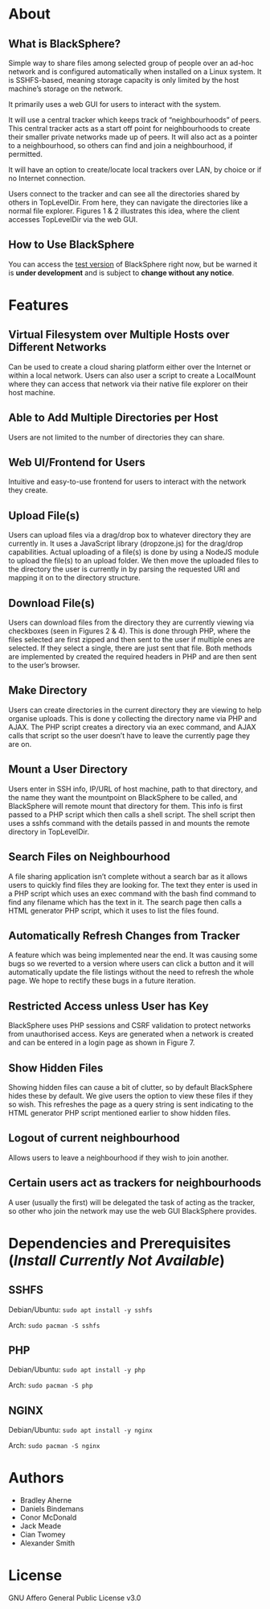 # About
## What is BlackSphere?
Simple way to share files among selected group of people over an ad-hoc network and is configured
automatically when installed on a Linux system. It is SSHFS-based, meaning storage capacity is only limited by
the host machine’s storage on the network.

It primarily uses a web GUI for users to interact with the system.

It will use a central tracker which keeps track of “neighbourhoods” of peers. This central tracker acts as a start
off point for neighbourhoods to create their smaller private networks made up of peers. It will also act as a
pointer to a neighbourhood, so others can find and join a neighbourhood, if permitted.

It will have an option to create/locate local trackers over LAN, by choice or if no Internet connection.

Users connect to the tracker and can see all the directories shared by others in TopLevelDir. From here, they
can navigate the directories like a normal file explorer. Figures 1 & 2 illustrates this idea, where the client
accesses TopLevelDir via the web GUI.

## How to Use BlackSphere
You can access the [test version](https://jmpi.ddns.net/bs/TopLevelDir/) of BlackSphere right now, but be warned it is **under development** and is subject to **change without any notice**.

# Features
## Virtual Filesystem over Multiple Hosts over Different Networks
Can be used to create a cloud sharing platform either over the Internet or within a local network. Users can
also user a script to create a LocalMount where they can access that network via their native file explorer on
their host machine.

## Able to Add Multiple Directories per Host
Users are not limited to the number of directories they can share.

## Web UI/Frontend for Users
Intuitive and easy-to-use frontend for users to interact with the network they create.

## Upload File(s)
Users can upload files via a drag/drop box to whatever directory they are currently in. It uses a JavaScript
library (dropzone.js) for the drag/drop capabilities. Actual uploading of a file(s) is done by using a NodeJS
module to upload the file(s) to an upload folder. We then move the uploaded files to the directory the user is
currently in by parsing the requested URI and mapping it on to the directory structure.

## Download File(s)
Users can download files from the directory they are currently viewing via checkboxes (seen in Figures 2 & 4).
This is done through PHP, where the files selected are first zipped and then sent to the user if multiple ones
are selected. If they select a single, there are just sent that file. Both methods are implemented by created the
required headers in PHP and are then sent to the user’s browser.

## Make Directory
Users can create directories in the current directory they are viewing to help organise uploads. This is done y
collecting the directory name via PHP and AJAX. The PHP script creates a directory via an exec command, and
AJAX calls that script so the user doesn’t have to leave the currently page they are on.

## Mount a User Directory
Users enter in SSH info, IP/URL of host machine, path to that directory, and the name they want the
mountpoint on BlackSphere to be called, and BlackSphere will remote mount that directory for them. This info
is first passed to a PHP script which then calls a shell script. The shell script then uses a sshfs command with
the details passed in and mounts the remote directory in TopLevelDir.

## Search Files on Neighbourhood
A file sharing application isn’t complete without a search bar as it allows users to quickly find files they are
looking for. The text they enter is used in a PHP script which uses an exec command with the bash find
command to find any filename which has the text in it. The search page then calls a HTML generator PHP
script, which it uses to list the files found.

## Automatically Refresh Changes from Tracker
A feature which was being implemented near the end. It was causing some bugs so we reverted to a version
where users can click a button and it will automatically update the file listings without the need to refresh the
whole page. We hope to rectify these bugs in a future iteration.

## Restricted Access unless User has Key
BlackSphere uses PHP sessions and CSRF validation to protect networks from unauthorised access. Keys are
generated when a network is created and can be entered in a login page as shown in Figure 7.

## Show Hidden Files
Showing hidden files can cause a bit of clutter, so by default BlackSphere hides these by default. We give users
the option to view these files if they so wish. This refreshes the page as a query string is sent indicating to the
HTML generator PHP script mentioned earlier to show hidden files.

## Logout of current neighbourhood
Allows users to leave a neighbourhood if they wish to join another.

## Certain users act as trackers for neighbourhoods
A user (usually the first) will be delegated the task of acting as the tracker, so other who join the network may
use the web GUI BlackSphere provides.


# Dependencies and Prerequisites (***Install Currently Not Available***)
## SSHFS
Debian/Ubuntu: `sudo apt install -y sshfs`

Arch: `sudo pacman -S sshfs`

## PHP
Debian/Ubuntu: `sudo apt install -y php`

Arch: `sudo pacman -S php`

## NGINX
Debian/Ubuntu: `sudo apt install -y nginx`

Arch: `sudo pacman -S nginx`


# Authors
* Bradley Aherne
* Daniels Bindemans
* Conor McDonald
* Jack Meade
* Cian Twomey
* Alexander Smith

# License
GNU Affero General Public License v3.0

